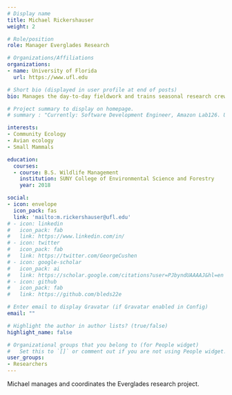 ```yaml
---
# Display name
title: Michael Rickershauser
weight: 2

# Role/position
role: Manager Everglades Research

# Organizations/Affiliations
organizations:
- name: University of Florida
  url: https://www.ufl.edu

# Short bio (displayed in user profile at end of posts)
bio: Manages the day-to-day fieldwork and trains seasonal research crew members

# Project summary to display on homepage.
# summary : "Currently: Software Development Engineer, Amazon Lab126. Undergrad Software Developer ......."

interests:
- Community Ecology
- Avian ecology
- Small Mammals

education:
  courses:
  - course: B.S. Wildlife Management
    institution: SUNY College of Environmental Science and Forestry
    year: 2018

social:
- icon: envelope
  icon_pack: fas
  link: 'mailto:m.rickershauser@ufl.edu'
# - icon: linkedin
#   icon_pack: fab
#   link: https://www.linkedin.com/in/
# - icon: twitter
#   icon_pack: fab
#   link: https://twitter.com/GeorgeCushen
# - icon: google-scholar
#   icon_pack: ai
#   link: https://scholar.google.com/citations?user=PJbyndUAAAAJ&hl=en
# - icon: github
#   icon_pack: fab
#   link: https://github.com/bleds22e

# Enter email to display Gravatar (if Gravatar enabled in Config)
email: ""

# Highlight the author in author lists? (true/false)
highlight_name: false

# Organizational groups that you belong to (for People widget)
#   Set this to `[]` or comment out if you are not using People widget.
user_groups:
- Researchers
---
```


Michael manages and coordinates the Everglades research project.
